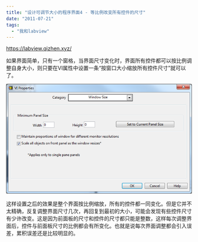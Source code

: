 ```yaml
---
title: "设计可调节大小的程序界面4 - 等比例改变所有控件的尺寸"
date: "2011-07-21"
tags: 
  - "我和labview"
---
```


https://labview.qizhen.xyz/

如果界面简单，只有一个窗格，当界面尺寸变化时，界面所有控件都可以按比例调整自身大小，则只要在VI属性中设置一条“按窗口大小缩放所有控件尺寸”就可以了。

[![image_thumb14](images/image_thumb14_thumb.png "image_thumb14")](http://ruanqizhen.wordpress.com/wp-content/uploads/2011/07/image_thumb14.png)

这样设置之后的效果是整个界面按比例缩放，所有的控件都一同变化。但是它并不太精确，反复调整界面尺寸几次，再回复到最初的大小，可能会发现有些控件尺寸有少许改变。这是因为前面板的尺寸和控件的尺寸都只能是整数，这样每次调整界面后，控件与前面板尺寸的比例都会有所变化。也就是说每次界面调整都会引入误差，累积误差还是比较明显的。
